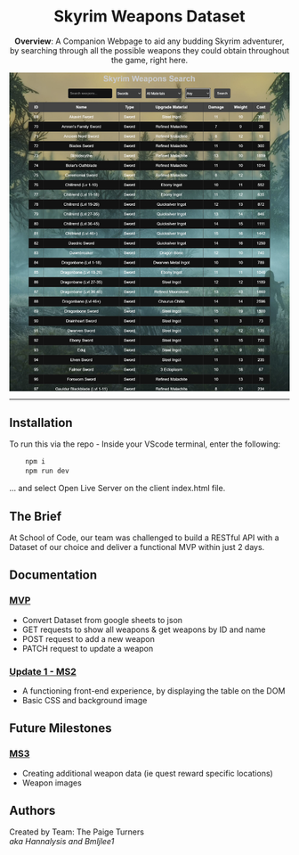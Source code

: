 <h1 align = "center">Skyrim Weapons Dataset</h1>

<p align = "center"><b>Overview</b>: A Companion Webpage to aid any budding Skyrim adventurer, by searching through all the possible weapons they could obtain throughout the game, right here. </p>

  <img align = "center" src="/readme-images/Skyrim-Weapons-Search-Front-End.PNG" alt="Owl & Multiple Choice Answers">

------------

## Installation

To run this via the repo - Inside your VScode terminal, enter the following:

```bash
    npm i
    npm run dev
```
... and select Open Live Server on the client index.html file.

## The Brief

At School of Code, our team was challenged to build a RESTful API with a Dataset of our choice and deliver a functional MVP within just 2 days.


<h2>Documentation</h2>

<h3><u>MVP</u></h3>

- Convert Dataset from google sheets to json
- GET requests to show all weapons & get weapons by ID and name
- POST request to add a new weapon
- PATCH request to update a weapon


<h3><u>Update 1 - MS2</u></h3>

- A functioning front-end experience, by displaying the table on the DOM
- Basic CSS and background image 

## Future Milestones

<h3><u>MS3</u></h3>

- Creating additional weapon data (ie quest reward specific locations)
- Weapon images

## Authors

Created by Team: The Paige Turners  
<i>aka Hannalysis and Bmljlee1</i>
